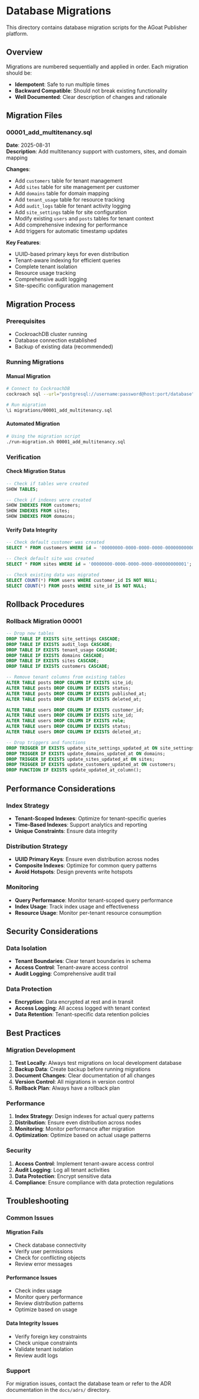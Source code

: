 # Database Migrations

This directory contains database migration scripts for the AGoat Publisher platform.

## Overview

Migrations are numbered sequentially and applied in order. Each migration should be:
- **Idempotent**: Safe to run multiple times
- **Backward Compatible**: Should not break existing functionality
- **Well Documented**: Clear description of changes and rationale

## Migration Files

### 00001_add_multitenancy.sql
**Date**: 2025-08-31  
**Description**: Add multitenancy support with customers, sites, and domain mapping

**Changes**:
- Add `customers` table for tenant management
- Add `sites` table for site management per customer
- Add `domains` table for domain mapping
- Add `tenant_usage` table for resource tracking
- Add `audit_logs` table for tenant activity logging
- Add `site_settings` table for site configuration
- Modify existing `users` and `posts` tables for tenant context
- Add comprehensive indexing for performance
- Add triggers for automatic timestamp updates

**Key Features**:
- UUID-based primary keys for even distribution
- Tenant-aware indexing for efficient queries
- Complete tenant isolation
- Resource usage tracking
- Comprehensive audit logging
- Site-specific configuration management

## Migration Process

### Prerequisites
- CockroachDB cluster running
- Database connection established
- Backup of existing data (recommended)

### Running Migrations

#### Manual Migration
```bash
# Connect to CockroachDB
cockroach sql --url="postgresql://username:password@host:port/database"

# Run migration
\i migrations/00001_add_multitenancy.sql
```

#### Automated Migration
```bash
# Using the migration script
./run-migration.sh 00001_add_multitenancy.sql
```

### Verification

#### Check Migration Status
```sql
-- Check if tables were created
SHOW TABLES;

-- Check if indexes were created
SHOW INDEXES FROM customers;
SHOW INDEXES FROM sites;
SHOW INDEXES FROM domains;
```

#### Verify Data Integrity
```sql
-- Check default customer was created
SELECT * FROM customers WHERE id = '00000000-0000-0000-0000-000000000001';

-- Check default site was created
SELECT * FROM sites WHERE id = '00000000-0000-0000-0000-000000000001';

-- Check existing data was migrated
SELECT COUNT(*) FROM users WHERE customer_id IS NOT NULL;
SELECT COUNT(*) FROM posts WHERE site_id IS NOT NULL;
```

## Rollback Procedures

### Rollback Migration 00001
```sql
-- Drop new tables
DROP TABLE IF EXISTS site_settings CASCADE;
DROP TABLE IF EXISTS audit_logs CASCADE;
DROP TABLE IF EXISTS tenant_usage CASCADE;
DROP TABLE IF EXISTS domains CASCADE;
DROP TABLE IF EXISTS sites CASCADE;
DROP TABLE IF EXISTS customers CASCADE;

-- Remove tenant columns from existing tables
ALTER TABLE posts DROP COLUMN IF EXISTS site_id;
ALTER TABLE posts DROP COLUMN IF EXISTS status;
ALTER TABLE posts DROP COLUMN IF EXISTS published_at;
ALTER TABLE posts DROP COLUMN IF EXISTS deleted_at;

ALTER TABLE users DROP COLUMN IF EXISTS customer_id;
ALTER TABLE users DROP COLUMN IF EXISTS site_id;
ALTER TABLE users DROP COLUMN IF EXISTS role;
ALTER TABLE users DROP COLUMN IF EXISTS status;
ALTER TABLE users DROP COLUMN IF EXISTS deleted_at;

-- Drop triggers and functions
DROP TRIGGER IF EXISTS update_site_settings_updated_at ON site_settings;
DROP TRIGGER IF EXISTS update_domains_updated_at ON domains;
DROP TRIGGER IF EXISTS update_sites_updated_at ON sites;
DROP TRIGGER IF EXISTS update_customers_updated_at ON customers;
DROP FUNCTION IF EXISTS update_updated_at_column();
```

## Performance Considerations

### Index Strategy
- **Tenant-Scoped Indexes**: Optimize for tenant-specific queries
- **Time-Based Indexes**: Support analytics and reporting
- **Unique Constraints**: Ensure data integrity

### Distribution Strategy
- **UUID Primary Keys**: Ensure even distribution across nodes
- **Composite Indexes**: Optimize for common query patterns
- **Avoid Hotspots**: Design prevents write hotspots

### Monitoring
- **Query Performance**: Monitor tenant-scoped query performance
- **Index Usage**: Track index usage and effectiveness
- **Resource Usage**: Monitor per-tenant resource consumption

## Security Considerations

### Data Isolation
- **Tenant Boundaries**: Clear tenant boundaries in schema
- **Access Control**: Tenant-aware access control
- **Audit Logging**: Comprehensive audit trail

### Data Protection
- **Encryption**: Data encrypted at rest and in transit
- **Access Logging**: All access logged with tenant context
- **Data Retention**: Tenant-specific data retention policies

## Best Practices

### Migration Development
1. **Test Locally**: Always test migrations on local development database
2. **Backup Data**: Create backup before running migrations
3. **Document Changes**: Clear documentation of all changes
4. **Version Control**: All migrations in version control
5. **Rollback Plan**: Always have a rollback plan

### Performance
1. **Index Strategy**: Design indexes for actual query patterns
2. **Distribution**: Ensure even distribution across nodes
3. **Monitoring**: Monitor performance after migration
4. **Optimization**: Optimize based on actual usage patterns

### Security
1. **Access Control**: Implement tenant-aware access control
2. **Audit Logging**: Log all tenant activities
3. **Data Protection**: Encrypt sensitive data
4. **Compliance**: Ensure compliance with data protection regulations

## Troubleshooting

### Common Issues

#### Migration Fails
- Check database connectivity
- Verify user permissions
- Check for conflicting objects
- Review error messages

#### Performance Issues
- Check index usage
- Monitor query performance
- Review distribution patterns
- Optimize based on usage

#### Data Integrity Issues
- Verify foreign key constraints
- Check unique constraints
- Validate tenant isolation
- Review audit logs

### Support
For migration issues, contact the database team or refer to the ADR documentation in the `docs/adrs/` directory.
